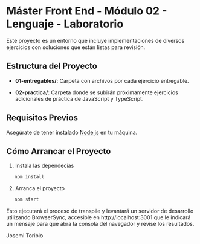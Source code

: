 # **Máster Front End - Módulo 02 - Lenguaje - Laboratorio**

Este proyecto es un entorno que incluye implementaciones de diversos ejercicios con soluciones que están listas para revisión.

## Estructura del Proyecto

  - **01-entregables/**: Carpeta con archivos por cada ejercicio entregable.

  - **02-practica/**: Carpeta donde se subirán próximamente ejercicios adicionales de práctica de JavaScript y TypeScript.

## Requisitos Previos

Asegúrate de tener instalado [Node.js](https://nodejs.org/) en tu máquina.

## Cómo Arrancar el Proyecto

1. Instala las dependecias

```bash
   npm install
```

2. Arranca el proyecto

```bash
   npm start
```

Esto ejecutará el proceso de transpile y levantará un servidor de desarrollo utilizando BrowserSync, accesible en http://localhost:3001 que le indicará un mensaje para que abra la consola del navegador y revise los resultados.

Josemi Toribio